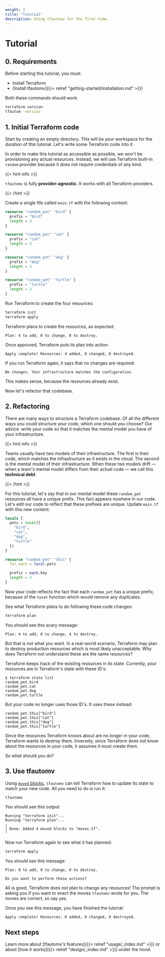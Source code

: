```yaml
---
weight: 3
title: "Tutorial"
description: Using tfautomv for the first time.
---
```


# Tutorial

## 0. Requirements

Before starting this tutorial, you must:

- Install Terraform
- [Install tfautomv]({{< relref "getting-started/installation.md" >}})

Both these commands should work:

```bash
terraform version
tfautom -version
```

## 1. Initial Terraform code

Start by creating an empty directory. This will be your workspace for the
duration of this tutorial. Let's write some Terraform code into it.

In order to make this tutorial as accessible as possible, we won't be
provisioning any actual resources. Instead, we will use Terraform built-in
`random` provider because it does not require credentials of any kind.

{{< hint info >}}

`tfautomv` is fully **provider-agnostic.**
It works with all Terraform providers.

{{< /hint >}}

Create a single file called `main.tf` with the following content:

```terraform
resource "random_pet" "bird" {
  prefix = "bird"
  length = 3
}

resource "random_pet" "cat" {
  prefix = "cat"
  length = 3
}

resource "random_pet" "dog" {
  prefix = "dog"
  length = 3
}

resource "random_pet" "turtle" {
  prefix = "turtle"
  length = 3
}
```

Run Terraform to create the four resources:

```bash
terraform init
terraform apply
```

Terraform plans to create the resources, as expected:

```console
Plan: 4 to add, 0 to change, 0 to destroy.
```

Once approved, Terraform puts its plan into action:

```console
Apply complete! Resources: 4 added, 0 changed, 0 destroyed.
```

If you run Terraform again, it says that no changes are required:

```console
No changes. Your infrastructure matches the configuration.
```

This makes sense, because the resources already exist.

Now let's refactor that codebase.

## 2. Refactoring

There are many ways to structure a Terraform codebase. Of all the different ways
you could structure your code, which one should you choose? Our advice: write
your code so that it matches the mental model you have of your infrastructure.

{{< hint info >}}

Teams usually have two models of their infrastructure. The first is their code,
which matches the infrastructure as it exists in the cloud. The second is the
mental model of their infrastructure. When these two models drift — when a
team's mental model differs from their actual code — we call this
**technical debt**.

{{< /hint >}}

For this tutorial, let's say that in our mental model these `random_pet`
resources all have a unique prefix. This fact appears nowhere in our code. Let's
edit our code to reflect that these prefixes are unique. Update `main.tf` with
this new content:

```terraform
locals {
  pets = toset([
    "bird",
    "cat",
    "dog",
    "turtle"
  ])
}

resource "random_pet" "this" {
  for_each = local.pets

  prefix = each.key
  length = 3
}
```

Now your code reflects the fact that each `random_pet` has a unique prefix,
because of the `toset` function which would remove any duplicates.

See what Terraform plans to do following these code changes:

```bash
terraform plan
```

You should see this scary message:

```console
Plan: 4 to add, 0 to change, 4 to destroy.
```

But that is not what you want. In a real-world scenario, Terraform may plan to
destroy production resources which is most likely unacceptable. Why does
Terraform not understand these are the same resources?

Terraform keeps track of the existing resources in its state. Currently, your
resources are in Terraform's state with these ID's:

```console
$ terraform state list
random_pet.bird
random_pet.cat
random_pet.dog
random_pet.turtle
```

But your code no longer uses those ID's. It uses these instead:

```plaintext
random_pet.this["bird"]
random_pet.this["cat"]
random_pet.this["dog"]
random_pet.this["turtle"]
```

Since the resources Terraform knows about are no longer in your code, Terraform
wants to destroy them. Inversely, since Terraform does not know about the
resources in your code, it assumes it must create them.

So what should you do?

## 3. Use tfautomv

Using [`moved` blocks](https://www.terraform.io/language/modules/develop/refactoring#moved-block-syntax), `tfautomv` can tell Terraform how to update its
state to match your new code. All you need to do is run it:

```bash
tfautomv
```

You should see this output:

```console
Running "terraform init"...
Running "terraform plan"...
╷
│ Done: Added 4 moved blocks to "moves.tf".
╵
```

Now run Terraform again to see what it has planned:

```bash
terraform apply
```

You should see this message:

```console
Plan: 0 to add, 0 to change, 0 to destroy.

Do you want to perform these actions?
```

All is good, Terraform does not plan to change any resources! The prompt is
asking you if you want to enact the moves `tfautomv` wrote for you. The moves
are correct, so say yes.

Once you see this message, you have finished the tutorial:

```console
Apply complete! Resources: 0 added, 0 changed, 0 destroyed.
```

## Next steps

Learn more about [tfautomv's features]({{< relref "usage/_index.md" >}}) or about
[how it works]({{< relref "design/_index.md" >}}) under the hood.
